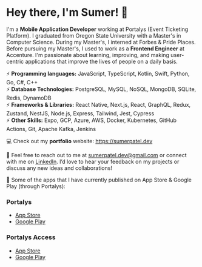 # Hey there, I'm Sumer! 👋

I'm a **Mobile Application Developer** working at Portalys (Event Ticketing Platform). I graduated from Oregon State University with a Master's in Computer Science. During my Master's, I interned at Forbes & Pride Places. Before pursuing my Master's, I used to work as a **Frontend Engineer** at Accenture. I'm passionate about learning, improving, and making user-centric applications that improve the lives of people on a daily basis.

⚡ **Programming languages:** JavaScript, TypeScript, Kotlin, Swift, Python, Go, C#, C++\
⚡ **Database Technologies:** PostgreSQL, MySQL, NoSQL, MongoDB, SQLite, Redis, DynamoDB\
⚡ **Frameworks & Libraries:** React Native, Next.js, React, GraphQL, Redux, Zustand, NestJS, Node.js, Express, Tailwind, Jest, Cypress\
⚡ **Other Skills:** Expo, GCP, Azure, AWS, Docker, Kubernetes, GitHub Actions, Git, Apache Kafka, Jenkins

💻 Check out my **portfolio** website: https://sumerpatel.dev

💬 Feel free to reach out to me at sumerpatel.dev@gmail.com or connect with me on [LinkedIn](https://www.linkedin.com/in/patelsum/). I’d love to hear your feedback on my projects or discuss any new ideas and collaborations!

📱 Some of the apps that I have currently published on App Store & Google Play (through Portalys):

### Portalys 
- [App Store](https://apps.apple.com/us/app/portalys-whats-the-move/id6670410649)
- [Google Play](https://play.google.com/store/apps/details?id=com.portalys.mobile&hl=en_US)

### Portalys Access
- [App Store](https://apps.apple.com/us/app/portalys-access/id6476797013)
- [Google Play](https://play.google.com/store/apps/details?id=com.portalys.access&hl=en_US)

